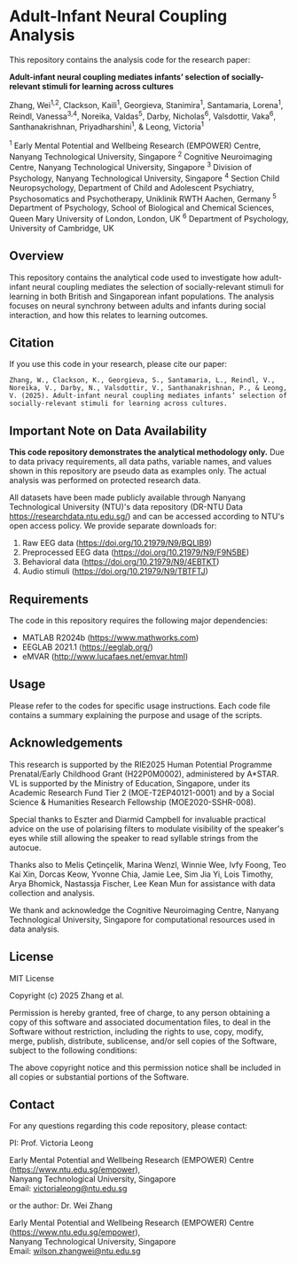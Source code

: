 # Adult-Infant Neural Coupling Analysis

This repository contains the analysis code for the research paper:

**Adult-infant neural coupling mediates infants’ selection of socially-relevant stimuli for learning across cultures**

Zhang, Wei<sup>1,2</sup>, Clackson, Kaili<sup>1</sup>, Georgieva, Stanimira<sup>1</sup>, Santamaria, Lorena<sup>1</sup>, Reindl, Vanessa<sup>3,4</sup>, Noreika, Valdas<sup>5</sup>, Darby, Nicholas<sup>6</sup>, Valsdottir, Vaka<sup>6</sup>, Santhanakrishnan, Priyadharshini<sup>1</sup>, & Leong, Victoria<sup>1</sup>

<sup>1</sup> Early Mental Potential and Wellbeing Research (EMPOWER) Centre, Nanyang Technological University, Singapore
<sup>2</sup> Cognitive Neuroimaging Centre, Nanyang Technological University, Singapore
<sup>3</sup> Division of Psychology, Nanyang Technological University, Singapore
<sup>4</sup> Section Child Neuropsychology, Department of Child and Adolescent Psychiatry, Psychosomatics and Psychotherapy, Uniklinik RWTH Aachen, Germany
<sup>5</sup> Department of Psychology, School of Biological and Chemical Sciences, Queen Mary University of London, London, UK
<sup>6</sup> Department of Psychology, University of Cambridge, UK

## Overview

This repository contains the analytical code used to investigate how adult-infant neural coupling mediates the selection of socially-relevant stimuli for learning in both British and Singaporean infant populations. The analysis focuses on neural synchrony between adults and infants during social interaction, and how this relates to learning outcomes.

## Citation

If you use this code in your research, please cite our paper:

```
Zhang, W., Clackson, K., Georgieva, S., Santamaria, L., Reindl, V., Noreika, V., Darby, N., Valsdottir, V., Santhanakrishnan, P., & Leong, V. (2025). Adult-infant neural coupling mediates infants’ selection of socially-relevant stimuli for learning across cultures.
```

## Important Note on Data Availability

**This code repository demonstrates the analytical methodology only.** Due to data privacy requirements, all data paths, variable names, and values shown in this repository are pseudo data as examples only. The actual analysis was performed on protected research data.

All datasets have been made publicly available through Nanyang Technological University (NTU)'s data repository (DR-NTU Data https://researchdata.ntu.edu.sg/) and can be accessed according to NTU's open access policy. We provide separate downloads for:
1. Raw EEG data (https://doi.org/10.21979/N9/BQLIB9)
2. Preprocessed EEG data (https://doi.org/10.21979/N9/F9N5BE)
3. Behavioral data (https://doi.org/10.21979/N9/4EBTKT)
4. Audio stimuli (https://doi.org/10.21979/N9/TBTFTJ)

## Requirements

The code in this repository requires the following major dependencies:
- MATLAB R2024b (https://www.mathworks.com)
- EEGLAB 2021.1 (https://eeglab.org/)
- eMVAR (http://www.lucafaes.net/emvar.html)

## Usage

Please refer to the codes for specific usage instructions. Each code file contains a summary explaining the purpose and usage of the scripts.

## Acknowledgements

This research is supported by the RIE2025 Human Potential Programme Prenatal/Early Childhood Grant (H22P0M0002), administered by A*STAR. VL is supported by the Ministry of Education, Singapore, under its Academic Research Fund Tier 2 (MOE-T2EP40121-0001) and by a Social Science & Humanities Research Fellowship (MOE2020-SSHR-008).

Special thanks to Eszter and Diarmid Campbell for invaluable practical advice on the use of polarising filters to modulate visibility of the speaker's eyes while still allowing the speaker to read syllable strings from the autocue.

Thanks also to Melis Çetinçelik, Marina Wenzl, Winnie Wee, Ivfy Foong, Teo Kai Xin, Dorcas Keow, Yvonne Chia, Jamie Lee, Sim Jia Yi, Lois Timothy, Arya Bhomick, Nastassja Fischer, Lee Kean Mun for assistance with data collection and analysis.

We thank and acknowledge the Cognitive Neuroimaging Centre, Nanyang Technological University, Singapore for computational resources used in data analysis.

## License

MIT License

Copyright (c) 2025 Zhang et al.

Permission is hereby granted, free of charge, to any person obtaining a copy of this software and associated documentation files, to deal in the Software without restriction, including the rights to use, copy, modify, merge, publish, distribute, sublicense, and/or sell copies of the Software, subject to the following conditions:

The above copyright notice and this permission notice shall be included in all copies or substantial portions of the Software.

## Contact

For any questions regarding this code repository, please contact:

PI: Prof. Victoria Leong  

Early Mental Potential and Wellbeing Research (EMPOWER) Centre (https://www.ntu.edu.sg/empower),  
Nanyang Technological University, Singapore  
Email: victorialeong@ntu.edu.sg

or the author: Dr. Wei Zhang

Early Mental Potential and Wellbeing Research (EMPOWER) Centre (https://www.ntu.edu.sg/empower),  
Nanyang Technological University, Singapore  
Email: wilson.zhangwei@ntu.edu.sg 
